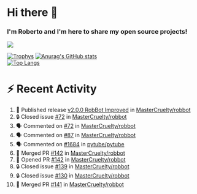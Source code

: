 # Hi there 👋
### I'm Roberto and I'm here to share my open source projects!

<img src="https://komarev.com/ghpvc/?username=mastercruelty&label=Profile views&color=0e75b6"><br>

[![Trophys](https://github-profile-trophy.vercel.app/?username=mastercruelty)](https://github.com/ryo-ma/github-profile-trophy)
[![Anurag's GitHub stats](https://github-readme-stats.vercel.app/api?username=mastercruelty&show_icons=true&theme=tokyonight)](https://github.com/anuraghazra/github-readme-stats)<br>
[![Top Langs](https://github-readme-stats.vercel.app/api/top-langs/?username=mastercruelty&langs_count=10&hide=jupyter%20notebook&exclude_repo=Alarm-project&layout=compact&theme=tokyonight)](https://github.com/anuraghazra/github-readme-stats)

# :zap: Recent Activity
<!--START_SECTION:activity-->
1. 🚀 Published release [v2.0.0 RobBot Improved](https://github.com/MasterCruelty/robbot/releases/tag/v2.0.0) in [MasterCruelty/robbot](https://github.com/MasterCruelty/robbot)
2. 🔒 Closed issue [#72](https://github.com/MasterCruelty/robbot/issues/72) in [MasterCruelty/robbot](https://github.com/MasterCruelty/robbot)
3. 🗣 Commented on [#72](https://github.com/MasterCruelty/robbot/issues/72#issuecomment-1712820051) in [MasterCruelty/robbot](https://github.com/MasterCruelty/robbot)
4. 🗣 Commented on [#87](https://github.com/MasterCruelty/robbot/issues/87#issuecomment-1705414524) in [MasterCruelty/robbot](https://github.com/MasterCruelty/robbot)
5. 🗣 Commented on [#1684](https://github.com/pytube/pytube/issues/1684#issuecomment-1609080898) in [pytube/pytube](https://github.com/pytube/pytube)
6. 🎉 Merged PR [#142](https://github.com/MasterCruelty/robbot/pull/142) in [MasterCruelty/robbot](https://github.com/MasterCruelty/robbot)
7. 💪 Opened PR [#142](https://github.com/MasterCruelty/robbot/pull/142) in [MasterCruelty/robbot](https://github.com/MasterCruelty/robbot)
8. 🔒 Closed issue [#139](https://github.com/MasterCruelty/robbot/issues/139) in [MasterCruelty/robbot](https://github.com/MasterCruelty/robbot)
9. 🔒 Closed issue [#130](https://github.com/MasterCruelty/robbot/issues/130) in [MasterCruelty/robbot](https://github.com/MasterCruelty/robbot)
10. 🎉 Merged PR [#141](https://github.com/MasterCruelty/robbot/pull/141) in [MasterCruelty/robbot](https://github.com/MasterCruelty/robbot)
<!--END_SECTION:activity-->
